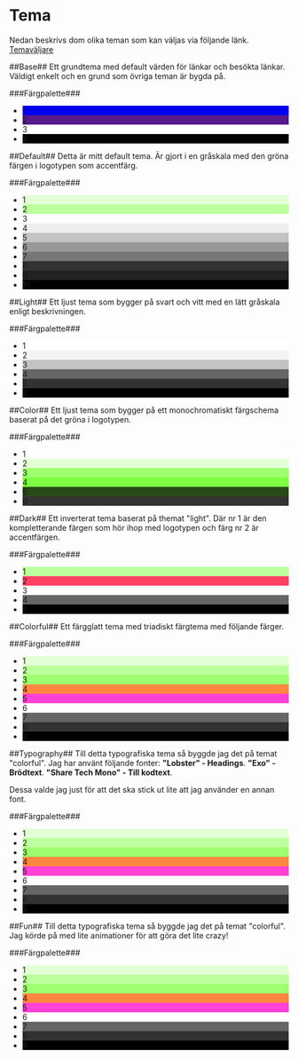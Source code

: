 Tema
===============================
Nedan beskrivs dom olika teman som kan väljas via följande länk. [Temaväljare](theme-selector)


##Base##
Ett grundtema med default värden för länkar och besökta länkar. Väldigt enkelt och en grund som övriga teman är bygda på.

###Färgpalette###

<ul class="color-scheme">
    <li class="light" style="background-color: #0000EE;">1</li>
    <li class="light" style="background-color: #551A8B;">2</li>
    <li style="background-color: #fff;">3</li>
    <li class="light" style="background-color: #000;">4</li>
</ul>

##Default##
Detta är mitt default tema. Är gjort i en gråskala med den gröna färgen i logotypen som accentfärg.

###Färgpalette###

<ul class="color-scheme">
    <li class="dark" style="background-color: #E3FFD6;">1</li>
    <li class="dark" style="background-color: #BCFF9C;">2</li>
    <li class="dark" style="background-color: #fff;">3</li>
    <li class="dark" style="background-color: #eee;">4</li>
    <li class="dark" style="background-color: #c3c3c3;">5</li>
    <li class="dark" style="background-color: #999;">6</li>
    <li class="light" style="background-color: #777;">7</li>
    <li class="light" style="background-color: #333;">8</li>
    <li class="light" style="background-color: #222;">9</li>
    <li class="light" style="background-color: #000;">10</li>

</ul>

##Light##
Ett ljust tema som bygger på svart och vitt med en lätt gråskala enligt beskrivningen.

###Färgpalette###

<ul class="color-scheme">
    <li style="background-color: #fff;">1</li>
    <li style="background-color: #f3f3f3;">2</li>
    <li style="background-color: #c3c3c3;">3</li>
    <li class="light" style="background-color: #666;">4</li>
    <li class="light" style="background-color: #333;">5</li>
    <li class="light" style="background-color: #000;">6</li>
</ul>

##Color##
Ett ljust tema som bygger på ett monochromatiskt färgschema baserat på det gröna i logotypen.

###Färgpalette###

<ul class="color-scheme">
    <li style="background-color: #fff;">1</li>
    <li style="background-color: #E3FFD6;">2</li>
    <li style="background-color: #9DFF6E;">3</li>
    <li style="background-color: #7EFE41;">4</li>
    <li class="light" style="background-color: #284A17;">5</li>
    <li class="light" style="background-color: #333;">6</li>
</ul>

##Dark##
Ett inverterat tema baserat på themat "light". Där nr 1 är den kompletterande färgen som hör ihop med logotypen och färg nr 2 är accentfärgen.

###Färgpalette###

<ul class="color-scheme">
    <li class="dark" style="background-color: #BCFF9C;">1</li>
    <li class="dark" style="background-color: #FF4166;">2</li>
    <li class="dark" style="background-color: #fff;">3</li>
    <li class="light" style="background-color: #666;">4</li>
    <li class="light" style="background-color: #000;">5</li>
</ul>

##Colorful##
Ett färgglatt tema med triadiskt färgtema med följande färger.

###Färgpalette###

<ul class="color-scheme">
    <li class="dark" style="background-color: #E3FFD6;">1</li>    
    <li class="dark" style="background-color: #BCFF9C;">2</li>
    <li class="dark" style="background-color: #9DFF6E;">3</li>
    <li class="dark" style="background-color: #FF8641;">4</li>
    <li class="dark" style="background-color: #FD41D4;">5</li>
    <li class="dark" style="background-color: #fff;">6</li>
    <li class="light" style="background-color: #666;">7</li>
    <li class="light" style="background-color: #333;">8</li>
    <li class="light" style="background-color: #000;">9</li>
</ul>

##Typography##
Till detta typografiska tema så byggde jag det på temat "colorful".
Jag har använt följande fonter:
**"Lobster" - Headings**.
**"Exo" - Brödtext**.
**"Share Tech Mono" - Till kodtext**.

Dessa valde jag just för att det ska stick ut lite att jag använder en annan font.

###Färgpalette###

<ul class="color-scheme">
    <li class="dark" style="background-color: #E3FFD6;">1</li>    
    <li class="dark" style="background-color: #BCFF9C;">2</li>
    <li class="dark" style="background-color: #9DFF6E;">3</li>
    <li class="dark" style="background-color: #FF8641;">4</li>
    <li class="dark" style="background-color: #FD41D4;">5</li>
    <li class="dark" style="background-color: #fff;">6</li>
    <li class="light" style="background-color: #666;">7</li>
    <li class="light" style="background-color: #333;">8</li>
    <li class="light" style="background-color: #000;">9</li>
</ul>

##Fun##
Till detta typografiska tema så byggde jag det på temat "colorful".
Jag körde på med lite animationer för att göra det lite crazy!

###Färgpalette###

<ul class="color-scheme">
    <li class="dark" style="background-color: #E3FFD6;">1</li>    
    <li class="dark" style="background-color: #BCFF9C;">2</li>
    <li class="dark" style="background-color: #9DFF6E;">3</li>
    <li class="dark" style="background-color: #FF8641;">4</li>
    <li class="dark" style="background-color: #FD41D4;">5</li>
    <li class="dark" style="background-color: #fff;">6</li>
    <li class="light" style="background-color: #666;">7</li>
    <li class="light" style="background-color: #333;">8</li>
    <li class="light" style="background-color: #000;">9</li>
</ul>

